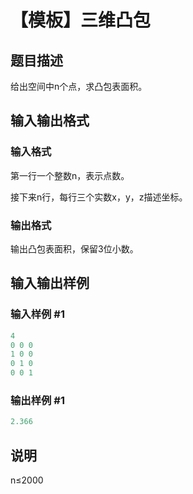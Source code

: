 # 【模板】三维凸包

## 题目描述

给出空间中n个点，求凸包表面积。

## 输入输出格式

### 输入格式

第一行一个整数n，表示点数。

接下来n行，每行三个实数x，y，z描述坐标。

### 输出格式

输出凸包表面积，保留3位小数。

## 输入输出样例

### 输入样例 #1

```cpp
4 
0 0 0
1 0 0
0 1 0
0 0 1
```


### 输出样例 #1

```cpp
2.366
```


## 说明

n≤2000


